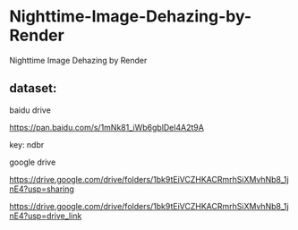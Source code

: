 # Nighttime-Image-Dehazing-by-Render
Nighttime Image Dehazing by Render


## dataset:

baidu drive 

https://pan.baidu.com/s/1mNk81_iWb6gblDel4A2t9A 

key: ndbr


google drive 


https://drive.google.com/drive/folders/1bk9tEiVCZHKACRmrhSiXMvhNb8_1jnE4?usp=sharing

https://drive.google.com/drive/folders/1bk9tEiVCZHKACRmrhSiXMvhNb8_1jnE4?usp=drive_link
